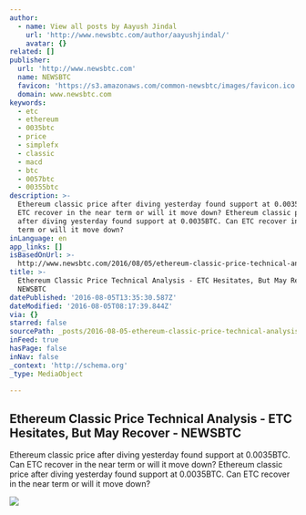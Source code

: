 ```yaml
---
author:
  - name: View all posts by Aayush Jindal
    url: 'http://www.newsbtc.com/author/aayushjindal/'
    avatar: {}
related: []
publisher:
  url: 'http://www.newsbtc.com'
  name: NEWSBTC
  favicon: 'https://s3.amazonaws.com/common-newsbtc/images/favicon.ico'
  domain: www.newsbtc.com
keywords:
  - etc
  - ethereum
  - 0035btc
  - price
  - simplefx
  - classic
  - macd
  - btc
  - 0057btc
  - 00355btc
description: >-
  Ethereum classic price after diving yesterday found support at 0.0035BTC. Can
  ETC recover in the near term or will it move down? Ethereum classic price
  after diving yesterday found support at 0.0035BTC. Can ETC recover in the near
  term or will it move down?
inLanguage: en
app_links: []
isBasedOnUrl: >-
  http://www.newsbtc.com/2016/08/05/ethereum-classic-price-technical-analysis-etc-hesitates-may-recover/
title: >-
  Ethereum Classic Price Technical Analysis - ETC Hesitates, But May Recover -
  NEWSBTC
datePublished: '2016-08-05T13:35:30.587Z'
dateModified: '2016-08-05T08:17:39.844Z'
via: {}
starred: false
sourcePath: _posts/2016-08-05-ethereum-classic-price-technical-analysis-etc-hesitates-b.md
inFeed: true
hasPage: false
inNav: false
_context: 'http://schema.org'
_type: MediaObject

---
```

<article style=""><h1>Ethereum Classic Price Technical Analysis - ETC Hesitates, But May Recover - NEWSBTC</h1><p>Ethereum classic price after diving yesterday found support at 0.0035BTC. Can ETC recover in the near term or will it move down? Ethereum classic price after diving yesterday found support at 0.0035BTC. Can ETC recover in the near term or will it move down?</p><img src="http://s3.amazonaws.com/main-newsbtc-images/2016/08/05054242/Ethereum-Classic4.png" /></article>